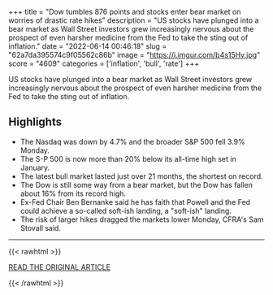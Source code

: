 +++
title = "Dow tumbles 876 points and stocks enter bear market on worries of drastic rate hikes"
description = "US stocks have plunged into a bear market as Wall Street investors grew increasingly nervous about the prospect of even harsher medicine from the Fed to take the sting out of inflation."
date = "2022-06-14 00:46:18"
slug = "62a7da395574c9f05562c86b"
image = "https://i.imgur.com/b4s15Hv.jpg"
score = "4609"
categories = ['inflation', 'bull', 'rate']
+++

US stocks have plunged into a bear market as Wall Street investors grew increasingly nervous about the prospect of even harsher medicine from the Fed to take the sting out of inflation.

## Highlights

- The Nasdaq was down by 4.7% and the broader S&P 500 fell 3.9% Monday.
- The S-P 500 is now more than 20% below its all-time high set in January.
- The latest bull market lasted just over 21 months, the shortest on record.
- The Dow is still some way from a bear market, but the Dow has fallen about 16% from its record high.
- Ex-Fed Chair Ben Bernanke said he has faith that Powell and the Fed could achieve a so-called soft-ish landing, a "soft-ish" landing.
- The risk of larger hikes dragged the markets lower Monday, CFRA's Sam Stovall said.

---

{{< rawhtml >}}
  <p class="article-category">
    <a target="_blank" href="https://edition.cnn.com/2022/06/13/investing/dow-stock-market-today/index.html">READ THE ORIGINAL ARTICLE</a>
  </p>
{{< /rawhtml >}}

